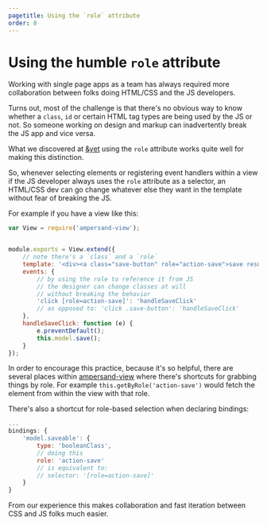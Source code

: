 ```yaml
---
pagetitle: Using the `role` attribute
order: 8
---
```


# Using the humble `role` attribute

Working with single page apps as a team has always required more collaboration between folks doing HTML/CSS and the JS developers. 

Turns out, most of the challenge is that there's no obvious way to know whether a `class`, `id` or certain HTML tag types are being used by the JS or not. So someone working on design and markup can inadvertently break the JS app and vice versa. 

What we discovered at [&yet](http://andyet.com) using the `role` attribute works quite well for making this distinction.

So, whenever selecting elements or registering event handlers within a view if the JS developer always uses the `role` attribute as a selector, an HTML/CSS dev can go change whatever else they want in the template without fear of breaking the JS.

For example if you have a view like this:

```js
var View = require('ampersand-view');


module.exports = View.extend({
    // note there's a `class` and a `role`
    template: '<div><a class="save-button" role="action-save">save result</a></div>',
    events: {
        // by using the role to reference it from JS
        // the designer can change classes at will
        // without breaking the behavior
        'click [role=action-save]': 'handleSaveClick'
        // as opposed to: 'click .save-button': 'handleSaveClick'
    },
    handleSaveClick: function (e) {
        e.preventDefault();
        this.model.save();
    }
});

```

In order to encourage this practice, because it's so helpful, there are several places within [ampersand-view](/docs/#ampersand-view) where there's shortcuts for grabbing things by role. For example `this.getByRole('action-save')` would fetch the element from within the view with that role. 

There's also a shortcut for role-based selection when declaring bindings: 

```js
...
bindings: {
    'model.saveable': {
        type: 'booleanClass',
        // doing this
        role: 'action-save'
        // is equivalent to:
        // selector: '[role=action-save]'
    }
}
```

From our experience this makes collaboration and fast iteration between CSS and JS folks much easier.
